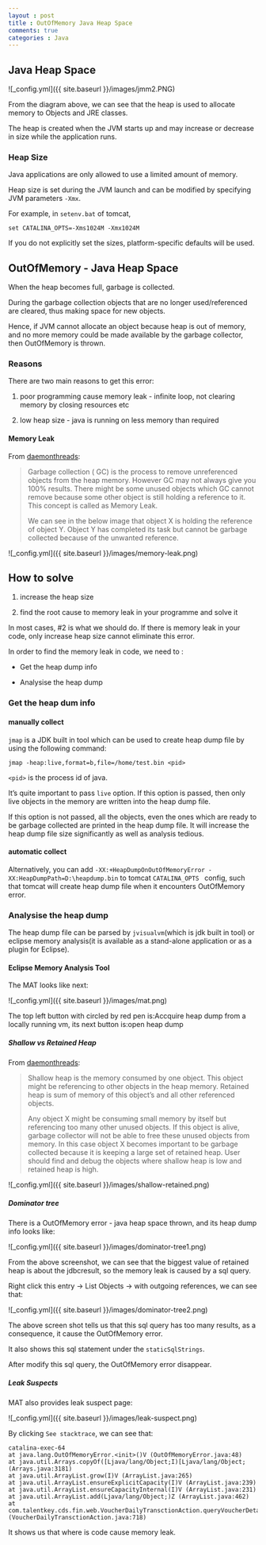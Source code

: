 ```yaml
---
layout : post
title : OutOfMemory Java Heap Space
comments: true
categories : Java
---
```


## Java Heap Space

  ![_config.yml]({{ site.baseurl }}/images/jmm2.PNG)
  
  From the diagram above, we can see that the heap is used to allocate memory to Objects and JRE classes. 
  
  The heap is created when the JVM starts up and may increase or decrease in size while the application runs. 

### Heap Size

  Java applications are only allowed to use a limited amount of memory.
  
  Heap size is set during the JVM launch and can be modified by specifying JVM parameters `-Xmx`.  
  
  For example, in `setenv.bat` of tomcat,
  
  ```
  set CATALINA_OPTS=-Xms1024M -Xmx1024M
  ```
  
  If you do not explicitly set the sizes, platform-specific defaults will be used.

## OutOfMemory - Java Heap Space

  When the heap becomes full, garbage is collected. 
  
  During the garbage collection objects that are no longer used/referenced are cleared, thus making space for new objects.  
  
  Hence, if JVM cannot allocate an object because heap is out of memory, 
  and no more memory could be made available by the garbage collector, then OutOfMemory is thrown.
  
### Reasons

  There are two main reasons to get this error:
  
  1. poor programming cause memory leak - infinite loop, not clearing memory by closing resources etc
  
  2. low heap size - java is running on less memory than required
  
#### Memory Leak

  From [daemonthreads](https://daemonthreads.com/java-2/eclipse-memory-analyzer-tool-mat-heap-analysis/):
  
  > Garbage collection ( GC) is the process to remove unreferenced objects from the heap memory. 
  > However GC may not always give you 100% results. 
  > There might be some unused objects which GC cannot remove because some other object is still holding a reference to it. 
  > This concept is called as Memory Leak.
  >
  > We can see in the below image that object X is holding the reference of object Y. 
  > Object Y has completed its task but cannot be garbage collected because of the unwanted reference.
  
  ![_config.yml]({{ site.baseurl }}/images/memory-leak.png)

## How to solve

  1. increase the heap size
  
  2. find the root cause to memory leak in your programme and solve it
  
  In most cases, #2 is what we should do. If there is memory leak in your code, only increase heap size cannot eliminate this error.
  
  In order to find the memory leak in code, we need to :
  
  - Get the heap dump info
  
  - Analysise the heap dump
  
### Get the heap dum info

#### manually collect

  `jmap` is a JDK built in tool which can be used to create heap dump file by using the following command:

  `jmap -heap:live,format=b,file=/home/test.bin <pid>`
  
  `<pid>` is the process id of java.
  
  It’s quite important to pass `live` option. If this option is passed, then only live objects in the memory are 
  written into the heap dump file. 
  
  If this option is not passed, all the objects, even the ones which are ready to be garbage collected are 
  printed in the heap dump file. It will increase the heap dump file size significantly as well as analysis tedious. 

#### automatic collect

  Alternatively, you can add `-XX:+HeapDumpOnOutOfMemoryError -XX:HeapDumpPath=D:\heapdump.bin` to tomcat `CATALINA_OPTS ` config,
  such that tomcat will create heap dump file when it encounters OutOfMemory error.

### Analysise the heap dump

  The heap dump file can be parsed by `jvisualvm`(which is jdk built in tool) or 
  eclipse memory analysis(it is available as a stand-alone application or as a plugin for Eclipse).
  
#### Eclipse Memory Analysis Tool

  The MAT looks like next:

  ![_config.yml]({{ site.baseurl }}/images/mat.png)
  
  The top left button with circled by red pen is:Accquire heap dump from a locally running vm, its next button is:open heap dump

##### Shallow vs Retained Heap

  From [daemonthreads](https://daemonthreads.com/java-2/eclipse-memory-analyzer-tool-mat-heap-analysis/):

  > Shallow heap is the memory consumed by one object. This object might be referencing to other objects in the heap memory. 
  > Retained heap is sum of memory of this object’s and all other referenced objects.
  >
  > Any object X might be consuming small memory by itself but referencing too many other unused objects. 
  > If this object is alive, garbage collector will not be able to free these unused objects from memory. 
  > In this case object X becomes important to be garbage collected because it is keeping a large set of retained heap. 
  > User should find and debug the objects where shallow heap is low and retained heap is high.

  ![_config.yml]({{ site.baseurl }}/images/shallow-retained.png)

##### Dominator tree

  There is a OutOfMemory error - java heap space thrown, and its heap dump info looks like:

  ![_config.yml]({{ site.baseurl }}/images/dominator-tree1.png)
  
  From the above screenshot, we can see that the biggest value of retained heap is about the jdbcresult, so the memory leak is caused
  by a sql query.
  
  Right click this entry -> List Objects -> with outgoing references, we can see that:
  
  ![_config.yml]({{ site.baseurl }}/images/dominator-tree2.png)
  
  The above screen shot tells us that this sql query has too many results, as a consequence, it cause the OutOfMemory error.
  
  It also shows this sql statement under the `staticSqlStrings`.
  
  After modify this sql query, the OutOfMemory error disappear.
  
##### Leak Suspects
  
  MAT also provides leak suspect page:
  
  ![_config.yml]({{ site.baseurl }}/images/leak-suspect.png)
  
  By clicking `See stacktrace`, we can see that:
  
  ```
  catalina-exec-64
  at java.lang.OutOfMemoryError.<init>()V (OutOfMemoryError.java:48)
  at java.util.Arrays.copyOf([Ljava/lang/Object;I)[Ljava/lang/Object; (Arrays.java:3181)
  at java.util.ArrayList.grow(I)V (ArrayList.java:265)
  at java.util.ArrayList.ensureExplicitCapacity(I)V (ArrayList.java:239)
  at java.util.ArrayList.ensureCapacityInternal(I)V (ArrayList.java:231)
  at java.util.ArrayList.add(Ljava/lang/Object;)Z (ArrayList.java:462)
  at com.talentkey.cds.fin.web.VoucherDailyTransctionAction.queryVoucherDetailInfo()Ljava/lang/String; (VoucherDailyTransctionAction.java:718)
  ```
  
  It shows us that where is code cause memory leak.
